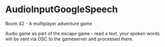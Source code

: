 # AudioInputGoogleSpeech
Room 42 - A multiplayer adventure game

Audio game as part of the escape game - read a text, your spoken words will be sent via OSC to the gameserver and processed there.
